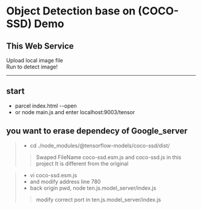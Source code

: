 # Object Detection  base on (COCO-SSD) Demo

## This Web Service
Upload local image file   
Run to detect image!

------------------------------------------------------

## start

* parcel index.html --open
* or node main.js  and  enter localhost:9003/tensor

## you want to erase dependecy of Google_server

> * cd ./node_modules/@tensorflow-models/coco-ssd/dist/
> > Swaped FileName coco-ssd.esm.js and coco-ssd.js in this project It is different from the original
      
      
> * vi coco-ssd.esm.js
> * and modify address line 780
> * back origin pwd, node ten.js.model_server/index.js
> > modify correct port in ten.js.model_server/index.js
